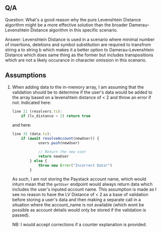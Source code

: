 ## Q/A

Question: What's a good reason why  the pure Levenshtein Distance algorithm might be a more effective solution than the broader Damerau–Levenshtein Distance algorithm in this specific scenario.

Answer: Levenshtein Distance is used in a scenario where minimal number of insertions, deletions and symbol substitution are required to transfrom string a to string b which makes it a better option to Damerau–Levenshtein Distance which does same thing as the former but includes transpositions which are not a likely occurance in character omission in this scenario.

## Assumptions

1. When adding data to the in-memory array, I am assuming that the validation should be to determine if the user's data would be added to the array based on a levenshtein distance of < 2 and throw an error if not. Indicated here:

    ```ts
    line 21 (resolvers.ts): 
        if (lv_distance < 2) return true
    ```

    and here:

    ```ts
    line 35 (data.ts):  
        if (await resolveAccount(newUser)) {
                users.push(newUser)

                // Return the new user
                return newUser
            } else {
                throw new Error("Incorrect Data!")
            }
    ```

    As such, I am not storing the Paystack account name, which would inturn mean that the `getUser` endpoint would always return data which includes the user's inputed account name. This assumption is made as I see no reason to have the LV Distance of < 2 as a base of validation before storing a user's data and then making a separate call in a situation where the account_name is not available (which wont be possible as account details would only be stored if the validation is passed).

    NB: I would accept corrections if a counter explanation is provided.
